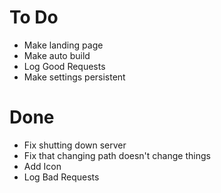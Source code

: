 # To Do

* Make landing page
* Make auto build
* Log Good Requests
* Make settings persistent

# Done

* Fix shutting down server
* Fix that changing path doesn't change things
* Add Icon
* Log Bad Requests

